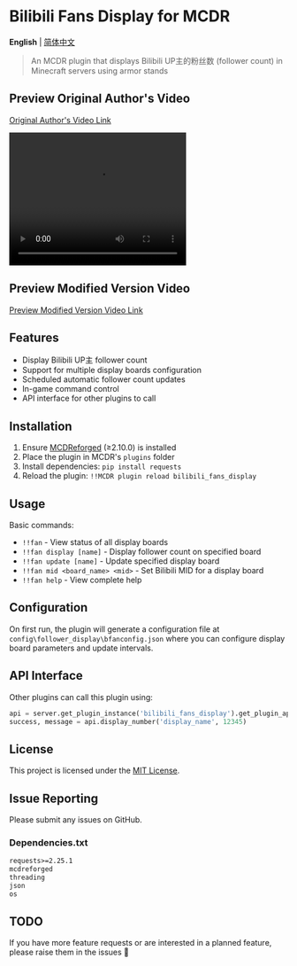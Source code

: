 # Bilibili Fans Display for MCDR

**English** | [简体中文](README.zh.md)

> An MCDR plugin that displays Bilibili UP主的粉丝数 (follower count) in Minecraft servers using armor stands

## Preview Original Author's Video

[Original Author's Video Link][def]

<video width="320" height="240" controls>
<source src="//player.bilibili.com/player.html?isOutside=true&aid=115112656510102&bvid=BV1vGhZzEEb8&cid=32033539891&p=1" type="video/mp4">
</video>

## Preview Modified Version Video

[Preview Modified Version Video Link][def1]

## Features

- Display Bilibili UP主 follower count
- Support for multiple display boards configuration
- Scheduled automatic follower count updates
- In-game command control
- API interface for other plugins to call

## Installation

1. Ensure [MCDReforged][mcdr] (≥2.10.0) is installed
2. Place the plugin in MCDR's `plugins` folder
3. Install dependencies: `pip install requests`
4. Reload the plugin: `!!MCDR plugin reload bilibili_fans_display`

## Usage

Basic commands:
- `!!fan` - View status of all display boards
- `!!fan display [name]` - Display follower count on specified board
- `!!fan update [name]` - Update specified display board
- `!!fan mid <board_name> <mid>` - Set Bilibili MID for a display board
- `!!fan help` - View complete help

## Configuration

On first run, the plugin will generate a configuration file at `config\follower_display\bfanconfig.json` where you can configure display board parameters and update intervals.

## API Interface

Other plugins can call this plugin using:

```python
api = server.get_plugin_instance('bilibili_fans_display').get_plugin_api()
success, message = api.display_number('display_name', 12345)
```

## License

This project is licensed under the [MIT License](LICENSE).

## Issue Reporting
Please submit any issues on GitHub.

[mcdr]: https://github.com/MCDReforged/MCDReforged
[mcdr-version-shield]: https://img.shields.io/badge/MCDR-2.10.0+-blue.svg
[mcdr-version-link]: https://docs.mcdreforged.com/zh-cn/latest/quick_start/index.html
[license-shield]: https://img.shields.io/badge/License-MIT-green.svg
[license-link]: LICENSE
[def]: https://www.bilibili.com/video/BV1vGhZzEEb8/
[def1]: https://space.bilibili.com/3461562578766467

### Dependencies.txt

```txt
requests>=2.25.1
mcdreforged
threading
json
os
```

## TODO
If you have more feature requests or are interested in a planned feature, please raise them in the issues 🚀